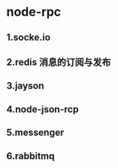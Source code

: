 # node-rpc

## 1.socke.io

## 2.redis 消息的订阅与发布

## 3.jayson

## 4.node-json-rcp

## 5.messenger

## 6.rabbitmq